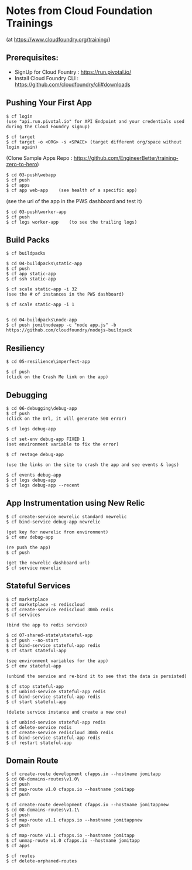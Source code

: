 # Notes from Cloud Foundation Trainings
(at https://www.cloudfoundry.org/training/)


Prerequisites:
--------------------------------------
- SignUp for Cloud Fountry : https://run.pivotal.io/
- Install Cloud Foundry CLI : https://github.com/cloudfoundry/cli#downloads


Pushing Your First App
--------------------------------------
	$ cf login
	(use "api.run.pivotal.io" for API Endpoint and your credentials used during the Cloud Foundry signup)

	$ cf target
	$ cf target -o <ORG> -s <SPACE>	(target different org/space without login again)

(Clone Sample Apps Repo : https://github.com/EngineerBetter/training-zero-to-hero)

	$ cd 03-push\webapp
	$ cf push
	$ cf apps
	$ cf app web-app	(see health of a specific app)

(see the url of the app in the PWS dashboard and test it)

	$ cd 03-push\worker-app
	$ cf push
	$ cf logs worker-app	(to see the trailing logs)


Build Packs
--------------------------------------
	$ cf buildpacks
	
	$ cd 04-buildpacks\static-app
	$ cf push
	$ cf app static-app
	$ cf ssh static-app

	$ cf scale static-app -i 32
	(see the # of instances in the PWS dashboard)

	$ cf scale static-app -i 1


	$ cd 04-buildpacks\node-app
	$ cf push jomitnodeapp -c "node app.js" -b https://github.com/cloudfoundry/nodejs-buildpack


Resiliency
-----------------------------------------
	$ cd 05-resilience\imperfect-app

	$ cf push
	(click on the Crash Me link on the app)


Debugging
-----------------------------------------
	$ cd 06-debugging\debug-app
	$ cf push
	(click on the Url, it will generate 500 error)

	$ cf logs debug-app

	$ cf set-env debug-app FIXED 1
	(set environment variable to fix the error)

	$ cf restage debug-app

	(use the links on the site to crash the app and see events & logs)

	$ cf events debug-app
	$ cf logs debug-app
	$ cf logs debug-app --recent


App Instrumentation using New Relic
-----------------------------------------------------
	$ cf create-service newrelic standard newrelic
	$ cf bind-service debug-app newrelic

	(get key for newrelic from environment)
	$ cf env debug-app   

	(re push the app)
	$ cf push 

	(get the newrelic dashboard url)
	$ cf service newrelic


Stateful Services
-----------------------------------------------------
	$ cf marketplace
	$ cf marketplace -s rediscloud  
	$ cf create-service rediscloud 30mb redis
	$ cf services

	(bind the app to redis service)

	$ cd 07-shared-state\stateful-app
	$ cf push --no-start
	$ cf bind-service stateful-app redis
	$ cf start stateful-app

	(see environment variables for the app)
	$ cf env stateful-app

	(unbind the service and re-bind it to see that the data is persisted)

	$ cf stop stateful-app
	$ cf unbind-service stateful-app redis
	$ cf bind-service stateful-app redis
	$ cf start stateful-app

	(delete service instance and create a new one)

	$ cf unbind-service stateful-app redis
	$ cf delete-service redis
	$ cf create-service rediscloud 30mb redis
	$ cf bind-service stateful-app redis
	$ cf restart stateful-app

Domain Route
-----------------------------------------------------
	$ cf create-route development cfapps.io --hostname jomitapp
	$ cd 08-domains-routes\v1.0\
	$ cf push
	$ cf map-route v1.0 cfapps.io --hostname jomitapp
	$ cf push

	$ cf create-route development cfapps.io --hostname jomitappnew
	$ cd 08-domains-routes\v1.1\
	$ cf push
	$ cf map-route v1.1 cfapps.io --hostname jomitappnew
	$ cf push

	$ cf map-route v1.1 cfapps.io --hostname jomitapp
	$ cf unmap-route v1.0 cfapps.io --hostname jomitapp
	$ cf apps

	$ cf routes
	$ cf delete-orphaned-routes








